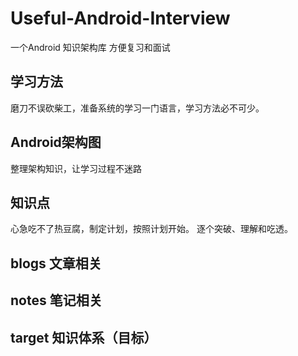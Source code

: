 # Useful-Android-Interview
一个Android 知识架构库 方便复习和面试

## 学习方法
磨刀不误砍柴工，准备系统的学习一门语言，学习方法必不可少。

## Android架构图
整理架构知识，让学习过程不迷路

## 知识点
心急吃不了热豆腐，制定计划，按照计划开始。
逐个突破、理解和吃透。

## blogs 文章相关
## notes 笔记相关
## target 知识体系（目标）


